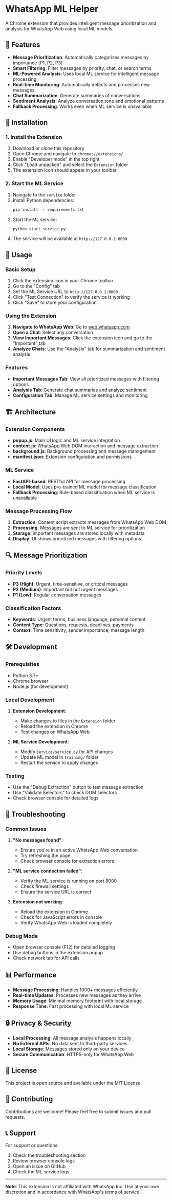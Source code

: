 # WhatsApp ML Helper

A Chrome extension that provides intelligent message prioritization and analysis for WhatsApp Web using local ML models.

## 🚀 Features

- **Message Prioritization**: Automatically categorizes messages by importance (P1, P2, P3)
- **Smart Filtering**: Filter messages by priority, chat, or search terms
- **ML-Powered Analysis**: Uses local ML service for intelligent message processing
- **Real-time Monitoring**: Automatically detects and processes new messages
- **Chat Summarization**: Generate summaries of conversations
- **Sentiment Analysis**: Analyze conversation tone and emotional patterns
- **Fallback Processing**: Works even when ML service is unavailable

## 🔧 Installation

### 1. Install the Extension

1. Download or clone this repository
2. Open Chrome and navigate to `chrome://extensions/`
3. Enable "Developer mode" in the top right
4. Click "Load unpacked" and select the `Extension` folder
5. The extension icon should appear in your toolbar

### 2. Start the ML Service

1. Navigate to the `service` folder
2. Install Python dependencies:
   ```bash
   pip install -r requirements.txt
   ```
3. Start the ML service:
   ```bash
   python start_service.py
   ```
4. The service will be available at `http://127.0.0.1:8000`

## 📱 Usage

### Basic Setup

1. Click the extension icon in your Chrome toolbar
2. Go to the "Config" tab
3. Set the ML Service URL to `http://127.0.0.1:8000`
4. Click "Test Connection" to verify the service is working
5. Click "Save" to store your configuration

### Using the Extension

1. **Navigate to WhatsApp Web**: Go to [web.whatsapp.com](https://web.whatsapp.com)
2. **Open a Chat**: Select any conversation
3. **View Important Messages**: Click the extension icon and go to the "Important" tab
4. **Analyze Chats**: Use the "Analysis" tab for summarization and sentiment analysis

### Features

- **Important Messages Tab**: View all prioritized messages with filtering options
- **Analysis Tab**: Generate chat summaries and analyze sentiment
- **Configuration Tab**: Manage ML service settings and monitoring

## 🏗️ Architecture

### Extension Components

- **popup.js**: Main UI logic and ML service integration
- **content.js**: WhatsApp Web DOM interaction and message extraction
- **background.js**: Background processing and message management
- **manifest.json**: Extension configuration and permissions

### ML Service

- **FastAPI-based**: RESTful API for message processing
- **Local Model**: Uses pre-trained ML model for message classification
- **Fallback Processing**: Rule-based classification when ML service is unavailable

### Message Processing Flow

1. **Extraction**: Content script extracts messages from WhatsApp Web DOM
2. **Processing**: Messages are sent to ML service for prioritization
3. **Storage**: Important messages are stored locally with metadata
4. **Display**: UI shows prioritized messages with filtering options

## 🔍 Message Prioritization

### Priority Levels

- **P3 (High)**: Urgent, time-sensitive, or critical messages
- **P2 (Medium)**: Important but not urgent messages
- **P1 (Low)**: Regular conversation messages

### Classification Factors

- **Keywords**: Urgent terms, business language, personal content
- **Content Type**: Questions, requests, deadlines, payments
- **Context**: Time sensitivity, sender importance, message length

## 🛠️ Development

### Prerequisites

- Python 3.7+
- Chrome browser
- Node.js (for development)

### Local Development

1. **Extension Development**:
   - Make changes to files in the `Extension` folder
   - Reload the extension in Chrome
   - Test changes on WhatsApp Web

2. **ML Service Development**:
   - Modify `service/service.py` for API changes
   - Update ML model in `training/` folder
   - Restart the service to apply changes

### Testing

- Use the "Debug Extraction" button to test message extraction
- Use "Validate Selectors" to check DOM selectors
- Check browser console for detailed logs

## 🚨 Troubleshooting

### Common Issues

1. **"No messages found"**:
   - Ensure you're in an active WhatsApp Web conversation
   - Try refreshing the page
   - Check browser console for extraction errors

2. **"ML service connection failed"**:
   - Verify the ML service is running on port 8000
   - Check firewall settings
   - Ensure the service URL is correct

3. **Extension not working**:
   - Reload the extension in Chrome
   - Check for JavaScript errors in console
   - Verify WhatsApp Web is loaded completely

### Debug Mode

- Open browser console (F12) for detailed logging
- Use debug buttons in the extension popup
- Check network tab for API calls

## 📊 Performance

- **Message Processing**: Handles 1000+ messages efficiently
- **Real-time Updates**: Processes new messages as they arrive
- **Memory Usage**: Minimal memory footprint with local storage
- **Response Time**: Fast processing with local ML service

## 🔒 Privacy & Security

- **Local Processing**: All message analysis happens locally
- **No External APIs**: No data sent to third-party services
- **Local Storage**: Messages stored only on your device
- **Secure Communication**: HTTPS-only for WhatsApp Web

## 📝 License

This project is open source and available under the MIT License.

## 🤝 Contributing

Contributions are welcome! Please feel free to submit issues and pull requests.

## 📞 Support

For support or questions:
1. Check the troubleshooting section
2. Review browser console logs
3. Open an issue on GitHub
4. Check the ML service logs

---

**Note**: This extension is not affiliated with WhatsApp Inc. Use at your own discretion and in accordance with WhatsApp's terms of service.
